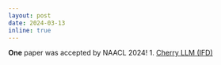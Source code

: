 ```yaml
---
layout: post
date: 2024-03-13
inline: true
---
```


**One** paper was accepted by NAACL 2024! 1. [Cherry LLM (IFD)](https://arxiv.org/abs/2308.12032)
